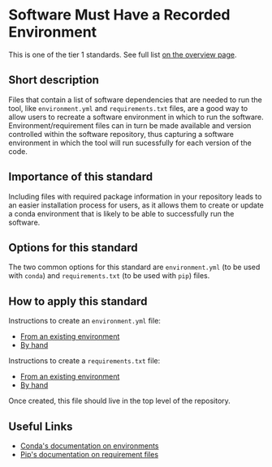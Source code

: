 # Software Must Have a Recorded Environment

This is one of the tier 1 standards. See full list [on the overview page](README.md).

## Short description
Files that contain a list of software dependencies that are needed to run the tool, like `environment.yml` and `requirements.txt` files, are a good way to allow users to recreate a software environment in which to run the software.  Environment/requirement files can in turn be made available and version controlled within the software repository, thus capturing a software environment in which the tool will run sucessfully for each version of the code.

## Importance of this standard
Including files with required package information in your repository leads to an easier installation process for users, as it allows them to create or update a conda environment that is likely to be able to successfully run the software.

## Options for this standard
The two common options for this standard are `environment.yml` (to be used with `conda`) and `requirements.txt` (to be used with `pip`) files.

## How to apply this standard
Instructions to create an `environment.yml` file:
- [From an existing environment](https://docs.conda.io/projects/conda/en/latest/user-guide/tasks/manage-environments.html#sharing-an-environment)
- [By hand](https://docs.conda.io/projects/conda/en/latest/user-guide/tasks/manage-environments.html#creating-an-environment-file-manually)

Instructions to create a `requirements.txt` file:
- [From an existing environment](https://pip.readthedocs.io/en/1.1/requirements.html#freezing-requirements)
- [By hand](https://pip.readthedocs.io/en/1.1/requirements.html#the-requirements-file-format)

Once created, this file should live in the top level of the repository.

## Useful Links
- [Conda's documentation on environments](https://docs.conda.io/projects/conda/en/latest/user-guide/tasks/manage-environments.html)
- [Pip's documentation on requirement files](https://pip.readthedocs.io/en/1.1/requirements.html)